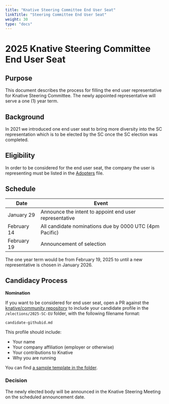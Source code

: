 ```yaml
---
title: "Knative Steering Committee End User Seat"
linkTitle: "Steering Committee End User Seat"
weight: 30
type: "docs"
---
```


# 2025 Knative Steering Committee End User Seat

## Purpose

This document describes the process for filling the end user representative
for Knative Steering Committee. The newly appointed representative will serve a
one (1) year term.

## Background

In 2021 we introduced one end user seat to bring more diversity into the SC
representation which is to be elected by the SC once the SC election was
completed.

## Eligibility

In order to be considered for the end user seat, the company the user is
representing must be listed in the [Adopters](../../ADOPTERS.MD) file.

## Schedule

| Date        | Event                                                   |
|-------------|---------------------------------------------------------|
| January 29  | Announce the intent to appoint end user representative  |
| February 14 | All candidate nominations due by 0000 UTC (4pm Pacific) |
| February 19 | Announcement of selection                               |

The one year term would be from February 19, 2025 to until a new representative is chosen in January 2026.

## Candidacy Process

**Nomination**

If you want to be considered for end user seat, open a PR against the
[knative/community repository](https://github.com/knative/community) to include
your candidate profile in the `/elections/2025-SC-EU` folder, with the following
filename format:

```
candidate-githubid.md
```

This profile should include:

* Your name
* Your company affiliation (employer or otherwise)
* Your contributions to Knative
* Why you are running

You can find [a sample template in the folder](./nomination-template.md).

### Decision

The newly elected body will be announced in the Knative Steering Meeting on the
scheduled announcement date.

[Knative Steering Committee]: https://github.com/knative/community/blob/main/STEERING-COMMITTEE.md
